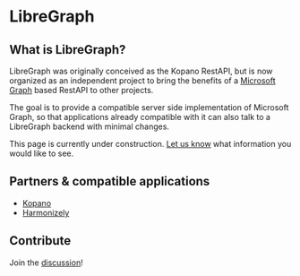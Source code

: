 # LibreGraph

## What is LibreGraph?

LibreGraph was originally conceived as the Kopano RestAPI, but is now organized as an independent project to bring the benefits of a [Microsoft Graph](https://graph.microsoft.com/) based RestAPI to other projects.

The goal is to provide a compatible server side implementation of Microsoft Graph, so that applications already compatible with it can also talk to a LibreGraph backend with minimal changes.

This page is currently under construction. [Let us know](https://github.com/LibreGraph/libregraph.github.io/discussions) what information you would like to see.

## Partners & compatible applications

- [Kopano](https://kopano.com/products/groupware/one/)
- [Harmonizely](https://harmonizely.com/?fpr=withkopano)

## Contribute

Join the [discussion](https://github.com/LibreGraph/libregraph.github.io/discussions)!
